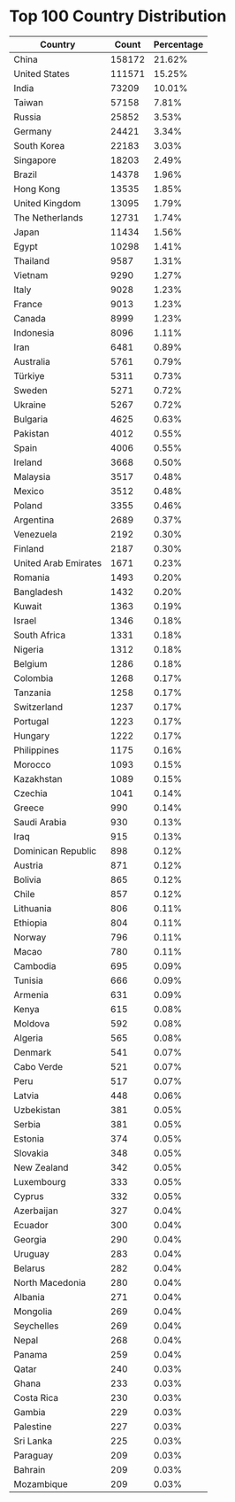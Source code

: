 # Top 100 Country Distribution
| Country | Count | Percentage |
|----|----|----|
| China | 158172 | 21.62% |
| United States | 111571 | 15.25% |
| India | 73209 | 10.01% |
| Taiwan | 57158 | 7.81% |
| Russia | 25852 | 3.53% |
| Germany | 24421 | 3.34% |
| South Korea | 22183 | 3.03% |
| Singapore | 18203 | 2.49% |
| Brazil | 14378 | 1.96% |
| Hong Kong | 13535 | 1.85% |
| United Kingdom | 13095 | 1.79% |
| The Netherlands | 12731 | 1.74% |
| Japan | 11434 | 1.56% |
| Egypt | 10298 | 1.41% |
| Thailand | 9587 | 1.31% |
| Vietnam | 9290 | 1.27% |
| Italy | 9028 | 1.23% |
| France | 9013 | 1.23% |
| Canada | 8999 | 1.23% |
| Indonesia | 8096 | 1.11% |
| Iran | 6481 | 0.89% |
| Australia | 5761 | 0.79% |
| Türkiye | 5311 | 0.73% |
| Sweden | 5271 | 0.72% |
| Ukraine | 5267 | 0.72% |
| Bulgaria | 4625 | 0.63% |
| Pakistan | 4012 | 0.55% |
| Spain | 4006 | 0.55% |
| Ireland | 3668 | 0.50% |
| Malaysia | 3517 | 0.48% |
| Mexico | 3512 | 0.48% |
| Poland | 3355 | 0.46% |
| Argentina | 2689 | 0.37% |
| Venezuela | 2192 | 0.30% |
| Finland | 2187 | 0.30% |
| United Arab Emirates | 1671 | 0.23% |
| Romania | 1493 | 0.20% |
| Bangladesh | 1432 | 0.20% |
| Kuwait | 1363 | 0.19% |
| Israel | 1346 | 0.18% |
| South Africa | 1331 | 0.18% |
| Nigeria | 1312 | 0.18% |
| Belgium | 1286 | 0.18% |
| Colombia | 1268 | 0.17% |
| Tanzania | 1258 | 0.17% |
| Switzerland | 1237 | 0.17% |
| Portugal | 1223 | 0.17% |
| Hungary | 1222 | 0.17% |
| Philippines | 1175 | 0.16% |
| Morocco | 1093 | 0.15% |
| Kazakhstan | 1089 | 0.15% |
| Czechia | 1041 | 0.14% |
| Greece | 990 | 0.14% |
| Saudi Arabia | 930 | 0.13% |
| Iraq | 915 | 0.13% |
| Dominican Republic | 898 | 0.12% |
| Austria | 871 | 0.12% |
| Bolivia | 865 | 0.12% |
| Chile | 857 | 0.12% |
| Lithuania | 806 | 0.11% |
| Ethiopia | 804 | 0.11% |
| Norway | 796 | 0.11% |
| Macao | 780 | 0.11% |
| Cambodia | 695 | 0.09% |
| Tunisia | 666 | 0.09% |
| Armenia | 631 | 0.09% |
| Kenya | 615 | 0.08% |
| Moldova | 592 | 0.08% |
| Algeria | 565 | 0.08% |
| Denmark | 541 | 0.07% |
| Cabo Verde | 521 | 0.07% |
| Peru | 517 | 0.07% |
| Latvia | 448 | 0.06% |
| Uzbekistan | 381 | 0.05% |
| Serbia | 381 | 0.05% |
| Estonia | 374 | 0.05% |
| Slovakia | 348 | 0.05% |
| New Zealand | 342 | 0.05% |
| Luxembourg | 333 | 0.05% |
| Cyprus | 332 | 0.05% |
| Azerbaijan | 327 | 0.04% |
| Ecuador | 300 | 0.04% |
| Georgia | 290 | 0.04% |
| Uruguay | 283 | 0.04% |
| Belarus | 282 | 0.04% |
| North Macedonia | 280 | 0.04% |
| Albania | 271 | 0.04% |
| Mongolia | 269 | 0.04% |
| Seychelles | 269 | 0.04% |
| Nepal | 268 | 0.04% |
| Panama | 259 | 0.04% |
| Qatar | 240 | 0.03% |
| Ghana | 233 | 0.03% |
| Costa Rica | 230 | 0.03% |
| Gambia | 229 | 0.03% |
| Palestine | 227 | 0.03% |
| Sri Lanka | 225 | 0.03% |
| Paraguay | 209 | 0.03% |
| Bahrain | 209 | 0.03% |
| Mozambique | 209 | 0.03% |
